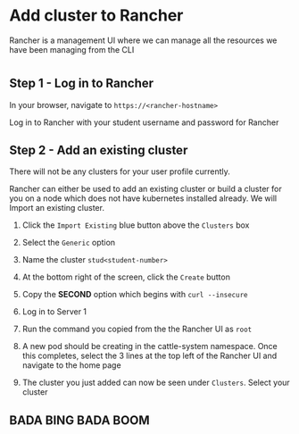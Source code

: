 # Add cluster to Rancher

Rancher is a management UI where we can manage all the resources we have been managing from the CLI

#

## Step 1 - Log in to Rancher

In your browser, navigate to `https://<rancher-hostname>`

Log in to Rancher with your student username and password for Rancher

## Step 2 - Add an existing cluster

There will not be any clusters for your user profile currently.

Rancher can either be used to add an existing cluster or build a cluster for you on a node which does not have kubernetes installed already.  We will Import an existing cluster.

1. Click the `Import Existing` blue button above the `Clusters` box

2. Select the `Generic` option

3. Name the cluster `stud<student-number>`

4. At the bottom right of the screen, click the `Create` button

5. Copy the **SECOND** option which begins with `curl --insecure`

6. Log in to Server 1

7. Run the command you copied from the the Rancher UI as `root`

8. A new pod should be creating in the cattle-system namespace. Once this completes, select the 3 lines at the top left of the Rancher UI and navigate to the home page

9. The cluster you just added can now be seen under `Clusters`. Select your cluster

## BADA BING BADA BOOM
